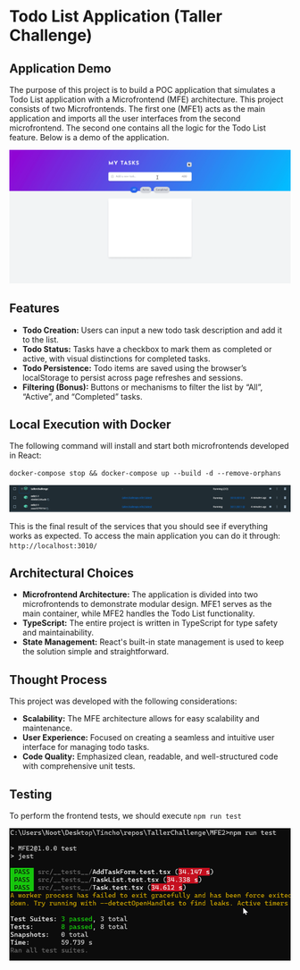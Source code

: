 # Todo List Application (Taller Challenge)

## Application Demo
The purpose of this project is to build a POC application that simulates a Todo List application with a Microfrontend (MFE) architecture. This project consists of two Microfrontends. The first one (MFE1) acts as the main application and imports all the user interfaces from the second microfrontend. The second one contains all the logic for the Todo List feature. Below is a demo of the application.

![Docker Services](/images/demo.gif?raw=true "Docker Services")

## Features

- **Todo Creation:** Users can input a new todo task description and add it to the list.
- **Todo Status:** Tasks have a checkbox to mark them as completed or active, with visual distinctions for completed tasks.
- **Todo Persistence:** Todo items are saved using the browser’s localStorage to persist across page refreshes and sessions.
- **Filtering (Bonus):** Buttons or mechanisms to filter the list by “All”, “Active”, and “Completed” tasks.

## Local Execution with Docker
The following command will install and start both microfrontends developed in React:

`docker-compose stop && docker-compose up --build -d --remove-orphans`

![Docker Services](/images/docker.png?raw=true "Docker Services")

This is the final result of the services that you should see if everything works as expected. To access the main application you can do it through:
`http://localhost:3010/`

## Architectural Choices
- **Microfrontend Architecture:** The application is divided into two microfrontends to demonstrate modular design. MFE1 serves as the main container, while MFE2 handles the Todo List functionality.
- **TypeScript:** The entire project is written in TypeScript for type safety and maintainability.
- **State Management:** React's built-in state management is used to keep the solution simple and straightforward.

## Thought Process
This project was developed with the following considerations:

- **Scalability:** The MFE architecture allows for easy scalability and maintenance.
- **User Experience:** Focused on creating a seamless and intuitive user interface for managing todo tasks.
- **Code Quality:** Emphasized clean, readable, and well-structured code with comprehensive unit tests.


## Testing

To perform the frontend tests, we should execute `npm run test`

![tests](/images/testfront.png?raw=true "tests")

